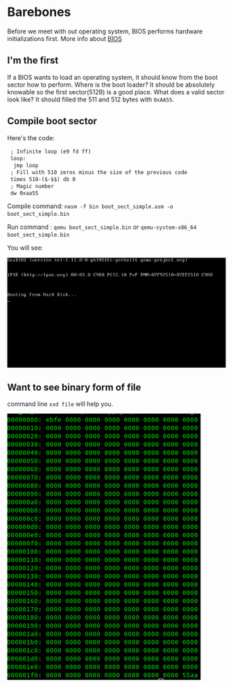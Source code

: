 # Barebones 

Before we meet with out operating system, BIOS performs hardware initializations first. More info about [BIOS](https://en.wikipedia.org/wiki/BIOS) 

## I'm the first

If a BIOS wants to load an operating system, it should know from the boot sector how to perform. Where is the boot loader? It should be absolutely knowable so the first sector(512B) is a good place. What does a valid sector look like? It should filled the 511 and 512 bytes with `0xAA55`.

## Compile boot sector

Here's the code:

     ; Infinite loop (e9 fd ff)
     loop:
      jmp loop 
     ; Fill with 510 zeros minus the size of the previous code
     times 510-($-$$) db 0
     ; Magic number
     dw 0xaa55 

Compile command: `nasm -f bin boot_sect_simple.asm -o boot_sect_simple.bin`

Run command : `qemu boot_sect_simple.bin` or `qemu-system-x86_64 boot_sect_simple.bin`

You will see:

![Effect](effect.png)

## Want to see binary form of file

command line `xxd file` will help you.

![Binary file](binaryFile.png)


